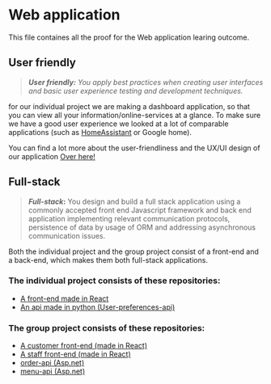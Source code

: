 
# Web application
This file containes all the proof for the Web application learing outcome.
## User friendly

> ***_User friendly:_** You apply best practices when creating user interfaces and basic user experience testing and development techniques.*

for our individual project we are making a dashboard application, so that you can view all your information/online-services at a glance. To make sure we have a good user experience we looked at a lot of comparable applications (such as [HomeAssistant](https://www.home-assistant.io/dashboards/) or Google home). 

You can find a lot more about the user-friendliness and the UX/UI design of our application [Over here!](https://github.com/IPS3-DB04-Teun-Mos-Lukas-Jansen/Documentation/blob/main/frontend-documentation.md#designs)

## Full-stack
> **_Full-stack_:** You design and build a full stack application using a commonly accepted front end Javascript framework and back end application implementing relevant communication protocols, persistence of data by usage of ORM and addressing asynchronous communication issues.

Both the individual project and the group project consist of a front-end and a back-end, which makes them both full-stack applications.

### The individual project consists of these repositories:
- [A front-end made in React](https://github.com/IPS3-DB04-Teun-Mos-Lukas-Jansen/Dashboard-Front-End)
- [An api made in python (User-preferences-api)](https://github.com/IPS3-DB04-Teun-Mos-Lukas-Jansen/User-Preferences-API)

### The group project consists of these repositories:
- [A customer front-end (made in React)](https://github.com/Modus-1/customer-frontend)
- [A staff front-end (made in React)](https://github.com/Modus-1/staff-frontend)
- [order-api (Asp.net)](https://github.com/Modus-1/order-api)
- [menu-api (Asp.net)](https://github.com/Modus-1/menu-api)

